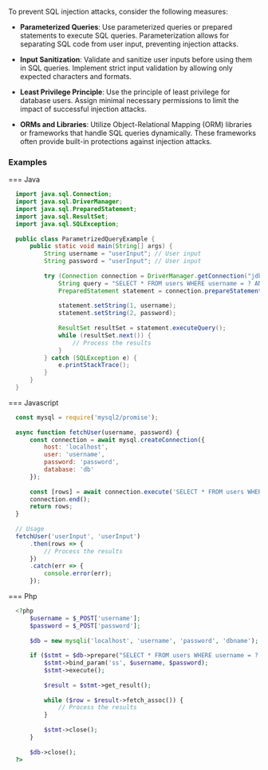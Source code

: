To prevent SQL injection attacks, consider the following  measures:

- __Parameterized Queries__: Use parameterized queries or prepared statements to execute SQL queries. Parameterization allows for separating SQL code from user input, preventing injection attacks.


- __Input Sanitization__: Validate and sanitize user inputs before using them in SQL queries. Implement strict input validation by allowing only expected characters and formats.


- __Least Privilege Principle__: Use the principle of least privilege for database users. Assign minimal necessary permissions to limit the impact of successful injection attacks.


- __ORMs and Libraries__: Utilize Object-Relational Mapping (ORM) libraries or frameworks that handle SQL queries dynamically. These frameworks often provide built-in protections against injection attacks.


### Examples

=== Java

  ```java
    import java.sql.Connection;
    import java.sql.DriverManager;
    import java.sql.PreparedStatement;
    import java.sql.ResultSet;
    import java.sql.SQLException;
    
    public class ParametrizedQueryExample {
        public static void main(String[] args) {
            String username = "userInput"; // User input
            String password = "userInput"; // User input
    
            try (Connection connection = DriverManager.getConnection("jdbc:mysql://localhost:3306/db", "username", "password")) {
                String query = "SELECT * FROM users WHERE username = ? AND password = ?";
                PreparedStatement statement = connection.prepareStatement(query);
    
                statement.setString(1, username);
                statement.setString(2, password);
    
                ResultSet resultSet = statement.executeQuery();
                while (resultSet.next()) {
                    // Process the results
                }
            } catch (SQLException e) {
                e.printStackTrace();
            }
        }
    }
  ```


=== Javascript

  ```javascript
    const mysql = require('mysql2/promise');
    
    async function fetchUser(username, password) {
        const connection = await mysql.createConnection({
            host: 'localhost',
            user: 'username',
            password: 'password',
            database: 'db'
        });
    
        const [rows] = await connection.execute('SELECT * FROM users WHERE username = ? AND password = ?', [username, password]);
        connection.end();
        return rows;
    }
    
    // Usage
    fetchUser('userInput', 'userInput')
        .then(rows => {
            // Process the results
        })
        .catch(err => {
            console.error(err);
        });
  ```



=== Php

  ```php
    <?php
        $username = $_POST['username'];
        $password = $_POST['password'];
        
        $db = new mysqli('localhost', 'username', 'password', 'dbname');
        
        if ($stmt = $db->prepare("SELECT * FROM users WHERE username = ? AND password = ?")) {
            $stmt->bind_param('ss', $username, $password);
            $stmt->execute();
        
            $result = $stmt->get_result();
        
            while ($row = $result->fetch_assoc()) {
                // Process the results
            }
        
            $stmt->close();
        }
        
        $db->close();
    ?>
  ```